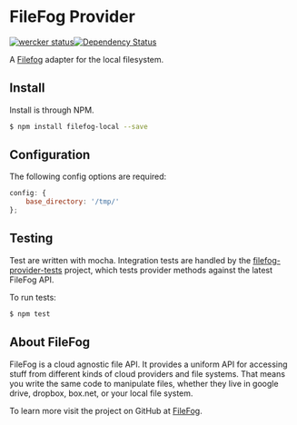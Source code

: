 # FileFog Provider

[![wercker status](https://app.wercker.com/status/4ad730661d70926b834edcd4326f2971/s "wercker status")](https://app.wercker.com/project/bykey/4ad730661d70926b834edcd4326f2971)[![Dependency Status](https://gemnasium.com/filefog/filefog-local.png)](https://gemnasium.com/filefog/filefog-local)

A [Filefog](https://github.com/filefog/filefog) adapter for the local filesystem.

## Install

Install is through NPM.

```bash
$ npm install filefog-local --save
```

## Configuration

The following config options are required:

```javascript
config: {
    base_directory: '/tmp/'
};
```

## Testing

Test are written with mocha. Integration tests are handled by the [filefog-provider-tests](https://github.com/filefog/filefog-provider-tests) project, which tests provider methods against the latest FileFog API.

To run tests:

```bash
$ npm test
```

## About FileFog

FileFog is a cloud agnostic file API.  It provides a uniform API for accessing stuff from different kinds of cloud providers and file systems.  That means you write the same code to manipulate files, whether they live in google drive, dropbox, box.net, or your local file system.

To learn more visit the project on GitHub at [FileFog](https://github.com/filefog/filefog).